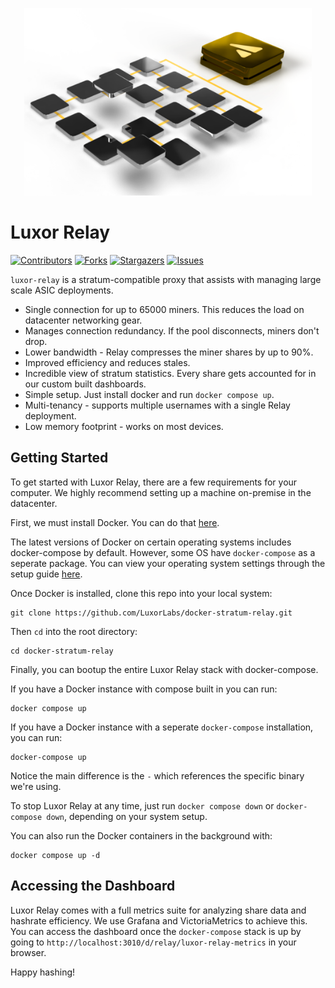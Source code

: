 <p align="center">
  <img width="460" height="300" src="./assets/luxor-relay.png">
</p>

Luxor Relay
===========
[![Contributors][contributors-shield]][contributors-url]
[![Forks][forks-shield]][forks-url]
[![Stargazers][stars-shield]][stars-url]
[![Issues][issues-shield]][issues-url]

`luxor-relay` is a stratum-compatible proxy that assists with managing large
scale ASIC deployments.

- Single connection for up to 65000 miners.  This reduces the load on datacenter networking gear.
- Manages connection redundancy. If the pool disconnects, miners don't drop.
- Lower bandwidth - Relay compresses the miner shares by up to 90%.
- Improved efficiency and reduces stales.
- Incredible view of stratum statistics.  Every share gets accounted for in our
    custom built dashboards.
- Simple setup. Just install docker and run `docker compose up`.
- Multi-tenancy - supports multiple usernames with a single Relay deployment.
- Low memory footprint - works on most devices.


<!-- MARKDOWN LINKS & IMAGES -->
<!-- https://www.markdownguide.org/basic-syntax/#reference-style-links -->
[contributors-shield]: https://img.shields.io/github/contributors/LuxorLabs/docker-stratum-relay.svg?style=for-the-badge
[contributors-url]: https://github.com/LuxorLabs/docker-stratum-relay/graphs/contributors
[forks-shield]: https://img.shields.io/github/forks/LuxorLabs/docker-stratum-relay.svg?style=for-the-badge
[forks-url]: https://github.com/othneildrew/Best-README-Template/network/members
[stars-shield]: https://img.shields.io/github/stars/LuxorLabs/docker-stratum-relay.svg?style=for-the-badge
[stars-url]: https://github.com/LuxorLabs/docker-stratum-relay/stargazers
[issues-shield]: https://img.shields.io/github/issues/LuxorLabs/docker-stratum-relay.svg?style=for-the-badge
[issues-url]: https://github.com/LuxorLabs/docker-stratum-relay/issues

Getting Started
---------------
To get started with Luxor Relay, there are a few requirements for your computer.
We highly recommend setting up a machine on-premise in the datacenter.

First, we must install Docker. You can do that [here](https://www.docker.com/get-started).

The latest versions of Docker on certain operating systems includes docker-compose by default. However, some OS have `docker-compose` as a seperate package. You can view your operating system settings through the setup guide [here](https://docs.docker.com/compose/install/).

Once Docker is installed, clone this repo into your local system:
```
git clone https://github.com/LuxorLabs/docker-stratum-relay.git
```

Then `cd` into the root directory:
```
cd docker-stratum-relay
```

Finally, you can bootup the entire Luxor Relay stack with docker-compose.

If you have a Docker instance with compose built in you can run:
```
docker compose up
```

If you have a Docker instance with a seperate `docker-compose` installation, you
can run:
```
docker-compose up
```

Notice the main difference is the `-` which references the specific binary we're
using.

To stop Luxor Relay at any time, just run `docker compose down` or
`docker-compose down`, depending on your system setup.

You can also run the Docker containers in the background with:
```
docker compose up -d
```

Accessing the Dashboard
-----------------------
Luxor Relay comes with a full metrics suite for analyzing share data and
hashrate efficiency. We use Grafana and VictoriaMetrics to achieve this. You can
access the dashboard once the `docker-compose` stack is up by going to
`http://localhost:3010/d/relay/luxor-relay-metrics` in your browser.

Happy hashing!








